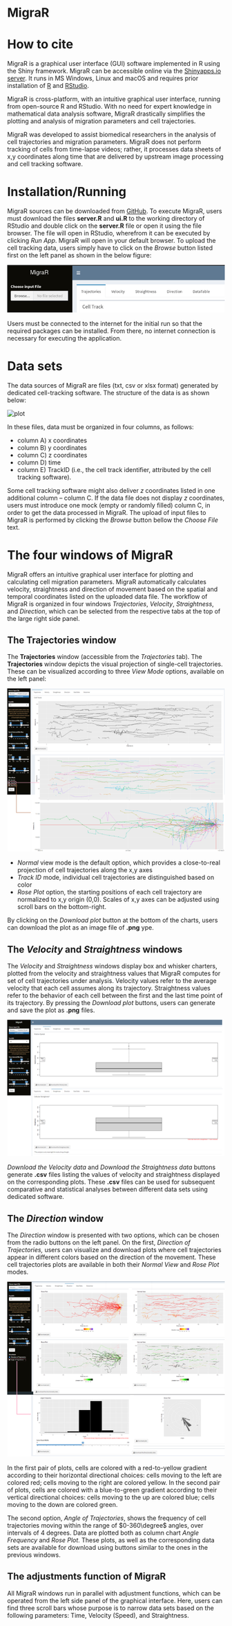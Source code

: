 
# MigraR

# How to cite

MigraR is a graphical user interface (GUI) software  implemented in R using the Shiny framework. MigraR can be accessible online via the [Shinyapps.io server](https://nirbhaya-shaji.shinyapps.io/migrar/). It runs in MS Windows, Linux and macOS and requires prior installation of [R](https://www.r-project.org/) and [RStudio](https://www.rstudio.com/products/rstudio/download/). 

MigraR is cross-platform, with an intuitive graphical user interface, running from open-source R and RStudio. With no need for expert knowledge in mathematical data analysis software, MigraR drastically simplifies the plotting and analysis of migration parameters and cell trajectories. 

MigraR was developed to assist biomedical researchers in the analysis of cell trajectories and migration parameters. MigraR does not perform tracking of cells from time-lapse videos; rather, it processes data sheets of x,y coordinates along time that are delivered by upstream image processing and cell tracking software.

# Installation/Running

MigraR sources can be downloaded from [GitHub](https://github.com/nirbhayashaji/MigraR.git). To execute MigraR, users must download the files **server.R** and **ui.R** to the working directory of RStudio and double click on the **server.R** file or open it using the file browser. The file will open in RStudio, wherefrom it can be executed by clicking _Run App_. MigraR will open in your default browser. To upload the cell tracking data, users simply have to click on the _Browse_ button listed first on the left panel as shown in the below figure:

![plot](https://github.com/nirbhayashaji/MigraR/blob/main/images/Browse.png)

Users must be connected to the internet for the initial run so that the required packages can be installed. From there, no internet connection is necessary for executing the application.

# Data sets

The data sources of MigraR are files (txt, csv or xlsx format) generated by dedicated cell-tracking software. The structure of the data is as shown below:

![plot](https://github.com/nirbhayashaji/MigraR/blob/main/images/DataStructure.png)

In these files, data must be organized in four columns, as follows:
- column A) x coordinates
- column B) y coordinates
- column C) z coordinates
- column D) time
- column E) TrackID (i.e., the cell track identifier, attributed by the cell tracking software). 


Some cell tracking software might also deliver $z$ coordinates listed in one additional column – column C. If the data file does not display $z$ coordinates, users must introduce one mock (empty or randomly filled) column C, in order to get the data processed in MigraR. The upload of input files to MigraR is performed by clicking the _Browse_ button bellow the _Choose File_ text. 

# The four windows of MigraR
MigraR offers an intuitive graphical user interface for plotting and calculating cell migration parameters. MigraR automatically calculates velocity, straightness and direction of movement based on the spatial and temporal coordinates listed on the uploaded data file. The workflow of MigraR is organized in four windows _Trajectories_, _Velocity_, _Straightness_, and _Direction_, which can be selected from the respective tabs at the top of the large right side panel.

## The **Trajectories** window
The **Trajectories** window (accessible from the _Trajectories_ tab). The **Trajectories** window depicts the visual projection of single-cell trajectories. These can be visualized according to three _View Mode_ options, available on the left panel:

![plot](https://github.com/nirbhayashaji/MigraR/blob/main/images/Trajectories.png)

- _Normal_ view mode is the default option, which provides a close-to-real projection of cell trajectories along the x,y axes
- _Track ID_ mode, individual cell trajectories are distinguished based on color
- _Rose Plot_ option, the starting positions of each cell trajectory are normalized to x,y origin (0,0). Scales of x,y axes can be adjusted using scroll bars on the bottom-right.

By clicking on the _Download plot_ button at the bottom of the charts, users can download the plot as an image file of **.png** ype.

## The _Velocity_ and _Straightness_ windows

The _Velocity_ and _Straightness_ windows display box and whisker charters, plotted from the velocity and straightness values that MigraR computes for set of cell trajectories under analysis. Velocity values refer to the average velocity that each cell assumes along its trajectory. Straightness values refer to the behavior of each cell between the first and the last time point of its trajectory. By pressing the _Download plot_ buttons, users can generate and save the plot as **.png** files.

![plot](https://github.com/nirbhayashaji/MigraR/blob/main/images/VelocityStraightness.png)

_Download the Velocity data_ and _Download the Straightness data_ buttons generate **.csv** files listing the values of velocity and straightness displayed on the corresponding plots. These **.csv** files can be used for subsequent comparative and statistical analyses between different data sets using dedicated software.

## The _Direction_ window

The _Direction_ window is presented with two options, which can be chosen from the radio buttons on the left panel. On the first, _Direction of Trajectories,_ users can visualize and download plots where cell trajectories appear in different colors based on the direction of the movement. These cell trajectories plots are available in both their _Normal View_ and _Rose Plot_ modes. 

![plot](https://github.com/nirbhayashaji/MigraR/blob/main/images/Directions.png)


In the first pair of plots, cells are colored with a red-to-yellow gradient according to their horizontal directional choices: cells moving to the left are colored red; cells moving to the right are colored yellow. In the second pair of plots, cells are colored with a blue-to-green gradient according to their vertical directional choices: cells moving to the up are colored blue; cells moving to the down are colored green. 

The second option, _Angle of Trajectories_, shows the frequency of cell trajectories moving within the range of  $0-360\degree$ angles, over intervals of 4 degrees. Data are plotted both as column chart _Angle Frequency_ and _Rose Plot_. These plots, as well as the corresponding data sets are available for download using buttons similar to the ones in the previous windows. 


## The adjustments function of MigraR

All MigraR windows run in parallel with adjustment functions, which can be operated from the left side panel of the graphical interface. Here, users can find three scroll bars whose purpose is to narrow data sets based on the following parameters: Time, Velocity (Speed), and Straightness.

